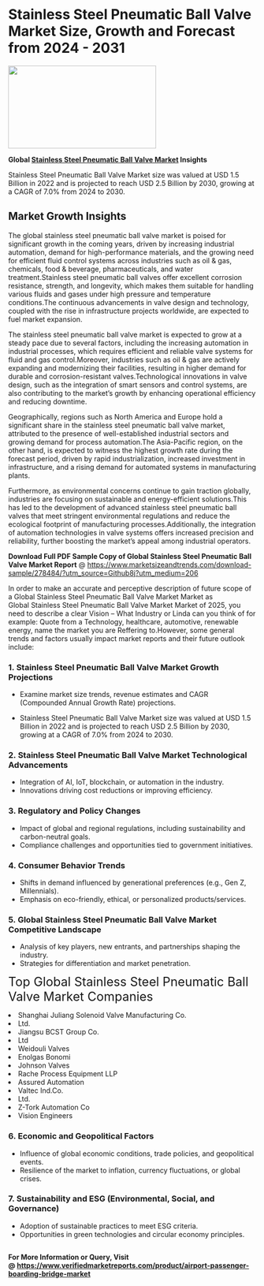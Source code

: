 <H1>Stainless Steel Pneumatic Ball Valve Market Size, Growth and Forecast from 2024 - 2031</H1><img class="aligncenter size-medium wp-image-584254" src="https://thirdeyenews.in/wp-content/uploads/2024/09/Global-Market-Research-300x168.jpeg" alt="" width="300" height="168" /><p><strong>Global&nbsp;<a href="https://www.marketsizeandtrends.com/download-sample/278484/?utm_source=Github8j?utm_medium=206">Stainless Steel Pneumatic Ball Valve Market</a> Insights</strong></p><p>Stainless Steel Pneumatic Ball Valve Market size was valued at USD 1.5 Billion in 2022 and is projected to reach USD 2.5 Billion by 2030, growing at a CAGR of 7.0% from 2024 to 2030.</p><p><h2>Market Growth Insights</h2> <p>The global stainless steel pneumatic ball valve market is poised for significant growth in the coming years, driven by increasing industrial automation, demand for high-performance materials, and the growing need for efficient fluid control systems across industries such as oil & gas, chemicals, food & beverage, pharmaceuticals, and water treatment.Stainless steel pneumatic ball valves offer excellent corrosion resistance, strength, and longevity, which makes them suitable for handling various fluids and gases under high pressure and temperature conditions.The continuous advancements in valve design and technology, coupled with the rise in infrastructure projects worldwide, are expected to fuel market expansion.</p> <p>The stainless steel pneumatic ball valve market is expected to grow at a steady pace due to several factors, including the increasing automation in industrial processes, which requires efficient and reliable valve systems for fluid and gas control.Moreover, industries such as oil & gas are actively expanding and modernizing their facilities, resulting in higher demand for durable and corrosion-resistant valves.Technological innovations in valve design, such as the integration of smart sensors and control systems, are also contributing to the market’s growth by enhancing operational efficiency and reducing downtime.</p> <p>Geographically, regions such as North America and Europe hold a significant share in the stainless steel pneumatic ball valve market, attributed to the presence of well-established industrial sectors and growing demand for process automation.The Asia-Pacific region, on the other hand, is expected to witness the highest growth rate during the forecast period, driven by rapid industrialization, increased investment in infrastructure, and a rising demand for automated systems in manufacturing plants.</p> <p>Furthermore, as environmental concerns continue to gain traction globally, industries are focusing on sustainable and energy-efficient solutions.This has led to the development of advanced stainless steel pneumatic ball valves that meet stringent environmental regulations and reduce the ecological footprint of manufacturing processes.Additionally, the integration of automation technologies in valve systems offers increased precision and reliability, further boosting the market’s appeal among industrial operators.</p> <p><span class=""><strong>Download Full PDF Sample Copy of Global Stainless Steel Pneumatic Ball Valve Market Report</strong> @ <a href="https://www.marketsizeandtrends.com/download-sample/278484/?utm_source=Github8j?utm_medium=206" target="_blank">https://www.marketsizeandtrends.com/download-sample/278484/?utm_source=Github8j?utm_medium=206</a></span></p><p>In order to make an accurate and perceptive description of future scope of a Global&nbsp;Stainless Steel Pneumatic Ball Valve Market Market as Global&nbsp;Stainless Steel Pneumatic Ball Valve Market Market of 2025, you need to describe a clear Vision &ndash; What Industry or Linda can you think of for example: Quote from a Technology, healthcare, automotive, renewable energy, name the market you are Reffering to.However, some general trends and factors usually impact market reports and their future outlook include:</p><h3>1.&nbsp;<strong>Stainless Steel Pneumatic Ball Valve Market Growth Projections</strong></h3><ul><li>Examine market size trends, revenue estimates and CAGR (Compounded Annual Growth Rate) projections.</li><li><p>Stainless Steel Pneumatic Ball Valve Market size was valued at USD 1.5 Billion in 2022 and is projected to reach USD 2.5 Billion by 2030, growing at a CAGR of 7.0% from 2024 to 2030.</p></li></ul><h3>2.&nbsp;<strong>Stainless Steel Pneumatic Ball Valve Market Technological Advancements</strong></h3><ul><li>Integration of AI, IoT, blockchain, or automation in the industry.</li><li>Innovations driving cost reductions or improving efficiency.</li></ul><h3>3.&nbsp;<strong>Regulatory and Policy Changes</strong></h3><ul><li>Impact of global and regional regulations, including sustainability and carbon-neutral goals.</li><li>Compliance challenges and opportunities tied to government initiatives.</li></ul><h3>4.&nbsp;<strong>Consumer Behavior Trends</strong></h3><ul><li>Shifts in demand influenced by generational preferences (e.g., Gen Z, Millennials).</li><li>Emphasis on eco-friendly, ethical, or personalized products/services.</li></ul><h3>5.&nbsp;<strong>Global Stainless Steel Pneumatic Ball Valve Market Competitive Landscape</strong></h3><ul><li>Analysis of key players, new entrants, and partnerships shaping the industry.</li><li>Strategies for differentiation and market penetration.</li></ul><p data-pm-slice="1 1 []"><span style="color: inherit; font-family: inherit; font-size: 25px;">Top Global Stainless Steel Pneumatic Ball Valve Market Companies</span></p><div class="" data-test-id=""><p><li>Shanghai Juliang Solenoid Valve Manufacturing Co.</li><li> Ltd.</li><li> Jiangsu BCST Group Co.</li><li> Ltd</li><li> Weidouli Valves</li><li> Enolgas Bonomi</li><li> Johnson Valves</li><li> Rache Process Equipment LLP</li><li> Assured Automation</li><li> Valtec Ind.Co.</li><li> Ltd.</li><li> Z-Tork Automation Co</li><li> Vision Engineers</li></p></div><h3>6.&nbsp;<strong>Economic and Geopolitical Factors</strong></h3><ul><li>Influence of global economic conditions, trade policies, and geopolitical events.</li><li>Resilience of the market to inflation, currency fluctuations, or global crises.</li></ul><h3>7.&nbsp;<strong>Sustainability and ESG (Environmental, Social, and Governance)</strong></h3><ul><li>Adoption of sustainable practices to meet ESG criteria.</li><li>Opportunities in green technologies and circular economy principles.</li></ul><h2><strong style="font-size: 14px;">For More Information or Query, Visit @&nbsp;</strong><a style="background-color: #ffffff; font-size: 14px;" href="https://www.marketsizeandtrends.com/report/stainless-steel-pneumatic-ball-valve-market/" target="_blank">https://www.verifiedmarketreports.com/product/airport-passenger-boarding-bridge-market</a></h2>